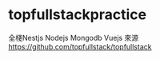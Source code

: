 # topfullstackpractice
全棧Nestjs Nodejs Mongodb Vuejs 來源 https://github.com/topfullstack/topfullstack
